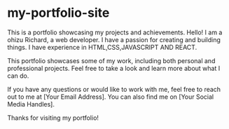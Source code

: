 # my-portfolio-site
This is a portfolio showcasing my projects and achievements.
Hello! I am a ohizu Richard, a web developer. I have a passion for creating and building things. I have experience in HTML,CSS,JAVASCRIPT AND REACT.

This portfolio showcases some of my work, including both personal and professional projects. Feel free to take a look and learn more about what I can do.

If you have any questions or would like to work with me, feel free to reach out to me at [Your Email Address]. You can also find me on [Your Social Media Handles].

Thanks for visiting my portfolio!
